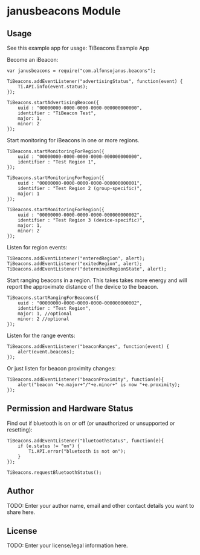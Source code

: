 # janusbeacons Module

## Usage

See this example app for usage: TiBeacons Example App

Become an iBeacon:

	var janusbeacons = require("com.alfonsojanus.beacons");

	TiBeacons.addEventListener("advertisingStatus", function(event) {
    	Ti.API.info(event.status);
	});

	TiBeacons.startAdvertisingBeacon({
   		uuid : "00000000-0000-0000-0000-000000000000",
   		identifier : "TiBeacon Test",
   		major: 1,
   		minor: 2
	});

Start monitoring for iBeacons in one or more regions. 

	TiBeacons.startMonitoringForRegion({
    	uuid : "00000000-0000-0000-0000-000000000000",
   	 	identifier : "Test Region 1",
	});

	TiBeacons.startMonitoringForRegion({
    	uuid : "00000000-0000-0000-0000-000000000001",
    	identifier : "Test Region 2 (group-specific)",
    	major: 1
	});

	TiBeacons.startMonitoringForRegion({
    	uuid : "00000000-0000-0000-0000-000000000002",
   	 	identifier : "Test Region 3 (device-specific)",
    	major: 1,
   		minor: 2
	});
	
Listen for region events:

	TiBeacons.addEventListener("enteredRegion", alert);
	TiBeacons.addEventListener("exitedRegion", alert);
	TiBeacons.addEventListener("determinedRegionState", alert);
	
Start ranging beacons in a region. This takes takes more energy and will report the approximate distance of the device to the beacon.

	TiBeacons.startRangingForBeacons({
    	uuid : "00000000-0000-0000-0000-000000000002",
    	identifier : "Test Region",
 	   	major: 1, //optional
   	 	minor: 2 //optional
	});

Listen for the range events:

	TiBeacons.addEventListener("beaconRanges", function(event) {
  	 	alert(event.beacons);
	});

Or just listen for beacon proximity changes:

	TiBeacons.addEventListener("beaconProximity", function(e){
   		alert("beacon "+e.major+"/"+e.minor+" is now "+e.proximity);
	});


## Permission and Hardware Status

Find out if bluetooth is on or off (or unauthorized or unsupported or resetting):

	TiBeacons.addEventListener("bluetoothStatus", function(e){
  	 	if (e.status != "on") {
      		Ti.API.error("bluetooth is not on");
   		}
	});

	TiBeacons.requestBluetoothStatus();

## Author

TODO: Enter your author name, email and other contact
details you want to share here.

## License

TODO: Enter your license/legal information here.
